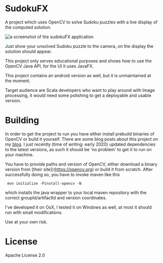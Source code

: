 # SudokuFX

A project which uses OpenCV to solve Sudoku puzzles with a live display of the computed solution.

![a screenshot of the sudokuFX application](/screenshot.png "A screenshot from the project")

Just show your unsolved Sudoku puzzle to the camera, on the display the solution should appear.

This project only serves educational purposes and shows how to use the OpenCV Java API, for the UI it uses JavaFX. 

This project contains an android version as well, but it is unmaintained at the moment. 

Target audience are Scala developers who want to play around with Image processing, it would need some polishing
to get a deployable and usable version.

# Building

In order to get the project to run you have either install prebuild binaries of OpenCV or build it yourself. There
are some blog posts about this project on my [blog](http://ladstatt.blogspot.com/). I just recently (time of writing: 
early 2020) updated dependencies to the latest versions, as such it should be 'no problem' to get it to run on your 
machine.

You have to provide paths and version of OpenCV, either download a binary version from [their site])(https://opencv.org)
or build it from scratch. After successfully doing so, you have to invoke maven like this

     mvn initialize -Pinstall-opencv -N

which installs the java wrapper to your local maven repository with the correct groupId/artifactId and version coordinates.

I've developed it on OsX, I tested it on Windows as well, at most it should run with small modifications. 

Use at your own risk.

# License

Apache License 2.0





